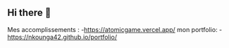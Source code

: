 ## Hi there 👋

<!--
**Nkounga42/Nkounga42** is a ✨ _special_ ✨ repository because its `README.md` (this file) appears on your GitHub profile.

Here are some ideas to get you started:

- 🔭 I’m currently working on ...
- 🌱 I’m currently learning ...
- 👯 I’m looking to collaborate on ...
- 🤔 I’m looking for help with ...
- 💬 Ask me about ...
- 📫 How to reach me: ...
- 😄 Pronouns: ...
- ⚡ Fun fact: ...
-->
Mes accomplissements :
-https://atomicgame.vercel.app/
mon portfolio:
-https://nkounga42.github.io/portfolio/
